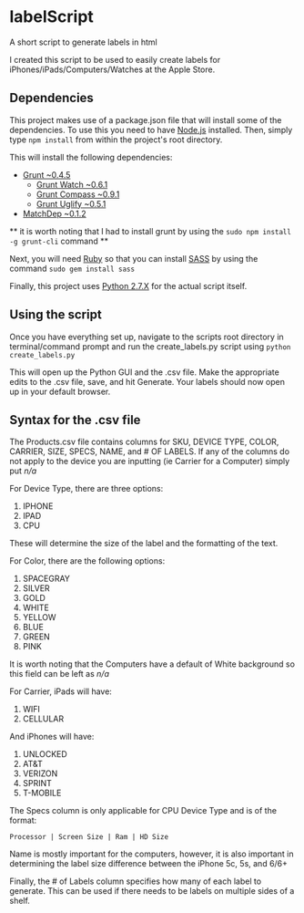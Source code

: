 # labelScript
A short script to generate labels in html

I created this script to be used to easily create labels for iPhones/iPads/Computers/Watches at the Apple Store.

## Dependencies
This project makes use of a package.json file that will install some of the dependencies. To use this you need to have [Node.js](http://nodejs.org/download/) installed. Then, simply type ```npm install``` from within the project's root directory.

This will install the following dependencies:
* [Grunt ~0.4.5](http://gruntjs.com/)
  * [Grunt Watch ~0.6.1](https://www.npmjs.com/package/grunt-contrib-watch)
  * [Grunt Compass ~0.9.1](https://www.npmjs.com/package/grunt-contrib-compass)
  * [Grunt Uglify ~0.5.1](https://www.npmjs.com/package/grunt-contrib-uglify)
* [MatchDep ~0.1.2](https://www.npmjs.com/package/matchdep)

** it is worth noting that I had to install grunt by using the ```sudo npm install -g grunt-cli``` command **

Next, you will need [Ruby](https://www.ruby-lang.org/en/documentation/installation/) so that you can install [SASS](http://sass-lang.com/) by using the command ```sudo gem install sass```

Finally, this project uses [Python 2.7.X](https://www.python.org/downloads/) for the actual script itself. 

## Using the script
Once you have everything set up, navigate to the scripts root directory in terminal/command prompt and run the create_labels.py script using ```python create_labels.py```

This will open up the Python GUI and the .csv file. Make the appropriate edits to the .csv file, save, and hit Generate. Your labels should now open up in your default browser.

## Syntax for the .csv file
The Products.csv file contains columns for SKU, DEVICE TYPE, COLOR, CARRIER, SIZE, SPECS, NAME, and # OF LABELS. If any of the columns do not apply to the device you are inputting (ie Carrier for a Computer) simply put *n/a*

For Device Type, there are three options:

1.  IPHONE
2.  IPAD
3.  CPU

These will determine the size of the label and the formatting of the text.

For Color, there are the following options:

1. SPACEGRAY
2. SILVER
3. GOLD
4. WHITE
5. YELLOW
6. BLUE
7. GREEN
8. PINK

It is worth noting that the Computers have a default of White background so this field can be left as *n/a*

For Carrier, iPads will have:

1. WIFI
2. CELLULAR

And iPhones will have:

1. UNLOCKED
2. AT&T
3. VERIZON
4. SPRINT
5. T-MOBILE

The Specs column is only applicable for CPU Device Type and is of the format:

``` Processor | Screen Size | Ram | HD Size ```

Name is mostly important for the computers, however, it is also important in determining the label size difference between the iPhone 5c, 5s, and 6/6+

Finally, the # of Labels column specifies how many of each label to generate. This can be used if there needs to be labels on multiple sides of a shelf.
